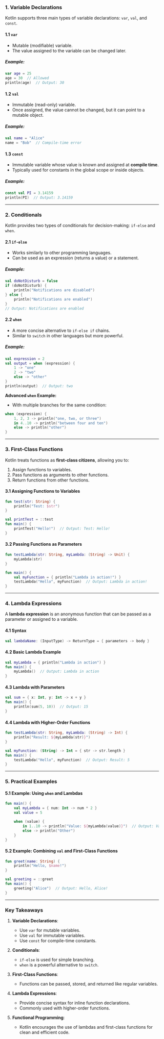 
### **1. Variable Declarations**

Kotlin supports three main types of variable declarations: `var`, `val`, and `const`.

#### **1.1 `var`**

- Mutable (modifiable) variable.
- The value assigned to the variable can be changed later.

##### Example:

```kotlin
var age = 25
age = 30  // Allowed
println(age)  // Output: 30
```

#### **1.2 `val`**

- Immutable (read-only) variable.
- Once assigned, the value cannot be changed, but it can point to a mutable object.

##### Example:

```kotlin
val name = "Alice"
name = "Bob"  // Compile-time error
```

#### **1.3 `const`**

- Immutable variable whose value is known and assigned at **compile time**.
- Typically used for constants in the global scope or inside objects.

##### Example:

```kotlin
const val PI = 3.14159
println(PI)  // Output: 3.14159
```

---

### **2. Conditionals**

Kotlin provides two types of conditionals for decision-making: `if-else` and `when`.

#### **2.1 `if-else`**

- Works similarly to other programming languages.
- Can be used as an expression (returns a value) or a statement.

##### Example:

```kotlin
val doNotDisturb = false
if (doNotDisturb) {
    println("Notifications are disabled")
} else {
    println("Notifications are enabled")
}
// Output: Notifications are enabled
```

#### **2.2 `when`**

- A more concise alternative to `if-else if` chains.
- Similar to `switch` in other languages but more powerful.

##### Example:

```kotlin
val expression = 2
val output = when (expression) {
    1 -> "one"
    2 -> "two"
    else -> "other"
}
println(output)  // Output: two
```

**Advanced `when` Example:**

- With multiple branches for the same condition:

```kotlin
when (expression) {
    1, 2, 3 -> println("one, two, or three")
    in 4..10 -> println("between four and ten")
    else -> println("other")
}
```

---

### **3. First-Class Functions**

Kotlin treats functions as **first-class citizens**, allowing you to:

1. Assign functions to variables.
2. Pass functions as arguments to other functions.
3. Return functions from other functions.

#### **3.1 Assigning Functions to Variables**

```kotlin
fun test(str: String) {
    println("Test: $str")
}

val printTest = ::test
fun main() {
    printTest("Hello!")  // Output: Test: Hello!
}
```

#### **3.2 Passing Functions as Parameters**

```kotlin
fun testLambda(str: String, myLambda: (String) -> Unit) {
    myLambda(str)
}

fun main() {
    val myFunction = { println("Lambda in action!") }
    testLambda("Hello", myFunction)  // Output: Lambda in action!
}
```

---

### **4. Lambda Expressions**

A **lambda expression** is an anonymous function that can be passed as a parameter or assigned to a variable.

#### **4.1 Syntax**

```kotlin
val lambdaName: (InputType) -> ReturnType = { parameters -> body }
```

#### **4.2 Basic Lambda Example**

```kotlin
val myLambda = { println("Lambda in action") }
fun main() {
    myLambda()  // Output: Lambda in action
}
```

#### **4.3 Lambda with Parameters**

```kotlin
val sum = { x: Int, y: Int -> x + y }
fun main() {
    println(sum(5, 10))  // Output: 15
}
```

#### **4.4 Lambda with Higher-Order Functions**

```kotlin
fun testLambda(str: String, myLambda: (String) -> Int) {
    println("Result: ${myLambda(str)}")
}

val myFunction: (String) -> Int = { str -> str.length }
fun main() {
    testLambda("Hello", myFunction)  // Output: Result: 5
}
```

---

### **5. Practical Examples**

#### **5.1 Example: Using `when` and Lambdas**

```kotlin
fun main() {
    val myLambda = { num: Int -> num * 2 }
    val value = 5

    when (value) {
        in 1..10 -> println("Value: ${myLambda(value)}")  // Output: Value: 10
        else -> println("Other")
    }
}
```

#### **5.2 Example: Combining `val` and First-Class Functions**

```kotlin
fun greet(name: String) {
    println("Hello, $name!")
}

val greeting = ::greet
fun main() {
    greeting("Alice")  // Output: Hello, Alice!
}
```

---

### **Key Takeaways**

1. **Variable Declarations**:
    
    - Use `var` for mutable variables.
    - Use `val` for immutable variables.
    - Use `const` for compile-time constants.
2. **Conditionals**:
    
    - `if-else` is used for simple branching.
    - `when` is a powerful alternative to `switch`.
3. **First-Class Functions**:
    
    - Functions can be passed, stored, and returned like regular variables.
4. **Lambda Expressions**:
    
    - Provide concise syntax for inline function declarations.
    - Commonly used with higher-order functions.
5. **Functional Programming**:
    
    - Kotlin encourages the use of lambdas and first-class functions for clean and efficient code.
